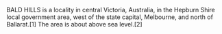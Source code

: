 BALD HILLS is a locality in central Victoria, Australia, in the Hepburn Shire local government area, west of the state capital, Melbourne, and north of Ballarat.[1] The area is about above sea level.[2]
